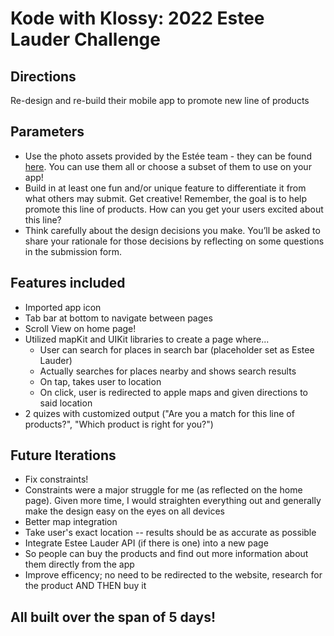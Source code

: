 # Kode with Klossy: 2022 Estee Lauder Challenge

## Directions
Re-design and re-build their mobile app to promote new line of products

## Parameters
* Use the photo assets provided by the Estée team - they can be found [here](https://drive.google.com/drive/folders/1kT6mgTUHuqKdc5Z88VdrZ2Jn4CAxpgPY "Named link title"). You can use them all or choose a subset of them to use on your app!
* Build in at least one fun and/or unique feature to differentiate it from what others may submit. Get creative! Remember, the goal is to help promote this line of products. How can you get your users excited about this line?
* Think carefully about the design decisions you make. You’ll be asked to share your rationale for those decisions by reflecting on some questions in the submission form.

## Features included
* Imported app icon
* Tab bar at bottom to navigate between pages
* Scroll View on home page!
* Utilized mapKit and UIKit libraries to create a page where...
  * User can search for places in search bar (placeholder set as Estee Lauder)
  * Actually searches for places nearby and shows search results
  * On tap, takes user to location
  * On click, user is redirected to apple maps and given directions to said location
* 2 quizes with customized output ("Are you a match for this line of products?", "Which product is right for you?") 

## Future Iterations
* Fix constraints!
 * Constraints were a major struggle for me (as reflected on the home page). Given more time, I would straighten everything out and generally make the design easy on the eyes on all devices
* Better map integration
 * Take user's exact location -- results should be as accurate as possible
* Integrate Estee Lauder API (if there is one) into a new page
 * So people can buy the products and find out more information about them directly from the app
 * Improve efficency; no need to be redirected to the website, research for the product AND THEN buy it
 
## All built over the span of 5 days!
